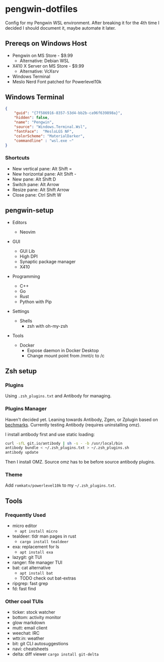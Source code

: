 # pengwin-dotfiles
Config for my Pengwin WSL environment. After breaking it for the 4th time I decided I should document it, maybe automate it later.

## Prereqs on Windows Host
- Pengwin on MS Store - $9.99
    - Alternative: Debian WSL
- X410 X Server on MS Store - $9.99
    - Alternative: VcXsrv
- Windows Terminal
- Meslo Nerd Font patched for Powerlevel10k

## Windows Terminal

```json
{
    "guid": "{7f586916-8357-53d4-bb2b-ca96f639898a}",
    "hidden": false,
    "name": "Pengwin",
    "source": "Windows.Terminal.Wsl",
    "fontFace":  "MesloLGS NF",
    "colorScheme": "MaterialDarker",
    "commandline" : "wsl.exe ~"
}   
```

### Shortcuts

- New vertical pane: Alt Shift =
- New horizontal pane: Alt Shift -
- New pane: Alt Shift D
- Switch pane: Alt Arrow
- Resize pane: Alt Shift Arrow
- Close pane: Ctrl Shift W

## pengwin-setup

- Editors
    - Neovim
- GUI
    - GUI Lib
    - High DPI
    - Synaptic package manager
    - X410

- Programming
    - C++
    - Go
    - Rust
    - Python with Pip
- Settings
    - Shells
        - zsh with oh-my-zsh
- Tools
    - Docker
        - Expose daemon in Docker Desktop
        - Change mount point from /mnt/c to /c

## Zsh setup

### Plugins ###
Using `.zsh_plugins.txt` and Antibody for managing.

### Plugins Manager ###
Haven't decided yet. Leaning towards Antibody, Zgen, or Zplugin based on [bechmarks](https://gist.github.com/laggardkernel/4a4c4986ccdcaf47b91e8227f9868ded). Currently testing Antibody (requires uninstalling omz).

I install antibody first and use static loading:
```bash
curl -sfL git.io/antibody | sh -s - -b /usr/local/bin
antibody bundle < ~/.zsh_plugins.txt > ~/.zsh_plugins.sh
antibody update
```
Then I install OMZ. Source omz has to be before source antibody plugins.

### Theme ###

Add `romkatv/powerlevel10k` to my `~/.zsh_plugins.txt`.

## Tools

### Frequently Used
- micro editor
    - `apt install micro`
- tealdeer: tldr man pages in rust
    - `cargo install tealdeer`
- exa: replacement for ls
    - `apt install exa`
- lazygit: git TUI
- ranger: file manager TUI
- bat: cat alternative
    - `apt install bat`
    - TODO check out bat-extras
- ripgrep: fast grep
- fd: fast find

### Other cool TUIs
- ticker: stock watcher
- bottom: activity monitor
- glow markdown
- mutt: email client
- weechat: IRC
- wttr.in: weather
- bit: git CLI autosuggestions
- navi: cheatsheets
- delta: diff viewer `cargo install git-delta`
